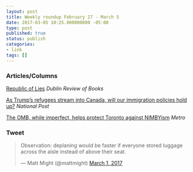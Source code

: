 ```yaml
---
layout: post
title: Weekly roundup February 27 - March 5
date: 2017-03-05 10:25.000000000 -05:00
type: post
published: true
status: publish
categories:
- link
tags: []
---
```


### Articles/Columns

[Republic of Lies](https://www.drb.ie/essays/republic-of-lies "Republic of Lies. By Tom Hennigan") *Dublin Review of Books*

[As Trump’s refugees stream into Canada, will our immigration policies hold up?](https://news.nationalpost.com/full-comment/chris-selley-as-trumps-refugees-stream-into-canada-will-our-immigration-policies-hold-up "Chris Selley: As Trump’s refugees stream into Canada, will our immigration policies hold up?") *National Post*

[The OMB, while imperfect, helps protect Toronto against NIMBYism](https://www.metronews.ca/views/toronto/torys-toronto-matt-elliott/2017/02/28/the-omb-imperfect-helps-protect-toronto-against-nimbyism.html "The OMB, while imperfect, helps protect Toronto against NIMBYism. By Matt Elliott") *Metro*

### Tweet

<blockquote class="twitter-tweet" data-lang="en"><p lang="en" dir="ltr">Observation: deplaning would be faster if everyone stored luggage across the aisle instead of above their seat.</p>&mdash; Matt Might (@mattmight) <a href="https://twitter.com/mattmight/status/836889979586560001">March 1, 2017</a></blockquote> <script async src="//platform.twitter.com/widgets.js" charset="utf-8"></script>
